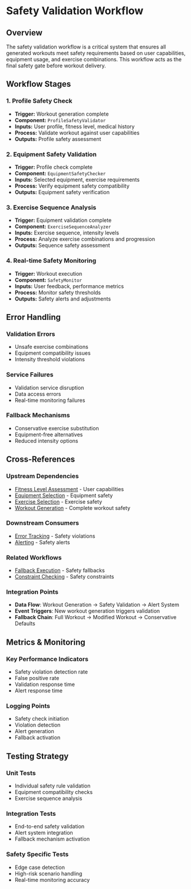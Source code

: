 # Safety Validation Workflow

## Overview

The safety validation workflow is a critical system that ensures all generated workouts meet safety requirements based on user capabilities, equipment usage, and exercise combinations. This workflow acts as the final safety gate before workout delivery.

## Workflow Stages

### 1. Profile Safety Check
- **Trigger:** Workout generation complete
- **Component:** `ProfileSafetyValidator`
- **Inputs:** User profile, fitness level, medical history
- **Process:** Validate workout against user capabilities
- **Outputs:** Profile safety assessment

### 2. Equipment Safety Validation
- **Trigger:** Profile check complete
- **Component:** `EquipmentSafetyChecker`
- **Inputs:** Selected equipment, exercise requirements
- **Process:** Verify equipment safety compatibility
- **Outputs:** Equipment safety verification

### 3. Exercise Sequence Analysis
- **Trigger:** Equipment validation complete
- **Component:** `ExerciseSequenceAnalyzer`
- **Inputs:** Exercise sequence, intensity levels
- **Process:** Analyze exercise combinations and progression
- **Outputs:** Sequence safety assessment

### 4. Real-time Safety Monitoring
- **Trigger:** Workout execution
- **Component:** `SafetyMonitor`
- **Inputs:** User feedback, performance metrics
- **Process:** Monitor safety thresholds
- **Outputs:** Safety alerts and adjustments

## Error Handling

### Validation Errors
- Unsafe exercise combinations
- Equipment compatibility issues
- Intensity threshold violations

### Service Failures
- Validation service disruption
- Data access errors
- Real-time monitoring failures

### Fallback Mechanisms
- Conservative exercise substitution
- Equipment-free alternatives
- Reduced intensity options

## Cross-References

### Upstream Dependencies
- [Fitness Level Assessment](../user-interactions/fitness-level-assessment-workflow.md) - User capabilities
- [Equipment Selection](../user-interactions/equipment-selection-workflow.md) - Equipment safety
- [Exercise Selection](../ai-generation/exercise-selection-workflow.md) - Exercise safety
- [Workout Generation](../ai-generation/workout-generation-workflow.md) - Complete workout safety

### Downstream Consumers
- [Error Tracking](../monitoring-observability/error-tracking-workflow.md) - Safety violations
- [Alerting](../monitoring-observability/alerting-workflow.md) - Safety alerts

### Related Workflows
- [Fallback Execution](../system-orchestration/fallback-execution-workflow.md) - Safety fallbacks
- [Constraint Checking](./constraint-checking-workflow.md) - Safety constraints

### Integration Points
- **Data Flow**: Workout Generation → Safety Validation → Alert System
- **Event Triggers**: New workout generation triggers validation
- **Fallback Chain**: Full Workout → Modified Workout → Conservative Defaults

## Metrics & Monitoring

### Key Performance Indicators
- Safety violation detection rate
- False positive rate
- Validation response time
- Alert response time

### Logging Points
- Safety check initiation
- Violation detection
- Alert generation
- Fallback activation

## Testing Strategy

### Unit Tests
- Individual safety rule validation
- Equipment compatibility checks
- Exercise sequence analysis

### Integration Tests
- End-to-end safety validation
- Alert system integration
- Fallback mechanism activation

### Safety Specific Tests
- Edge case detection
- High-risk scenario handling
- Real-time monitoring accuracy 